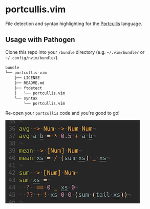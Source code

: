 # portcullis.vim

File detection and syntax highlighting for the [Portcullis](https://github.com/jzwood/portcullis) language.

## Usage with Pathogen

Clone this repo into your `/bundle` directory (e.g. `~/.vim/bundle/` or `~/.config/nvim/bundle/`).

```
bundle
└── portcullis-vim
    ├── LICENSE
    ├── README.md
    ├── ftdetect
    │   └── portcullis.vim
    └── syntax
        └── portcullis.vim
```

Re-open your `portcullis` code and you're good to go!

<img src="portcullis-syntax.png" alt="portcullis highlighted syntax example">
